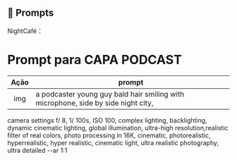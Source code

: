 ## 🧠 Prompts

NightCafé：

# Prompt para CAPA PODCAST

| Ação | prompt                                                                            |
| :--: | --------------------------------------------------------------------------------- |
| img  | a podcaster young guy bald hair smiling with microphone, side by side night city, |

camera settings f/ 8, 1/ 100s, ISO 100, complex lighting, backlighting, dynamic
cinematic lighting, global illumination, ultra-high resolution,realistic filter
of real colors, photo processing in 16K, cinematic, photorealistic, hyperrealistic,
hyper realistic, cinematic light, ultra realistic photography, ultra detailed --ar 1:1
